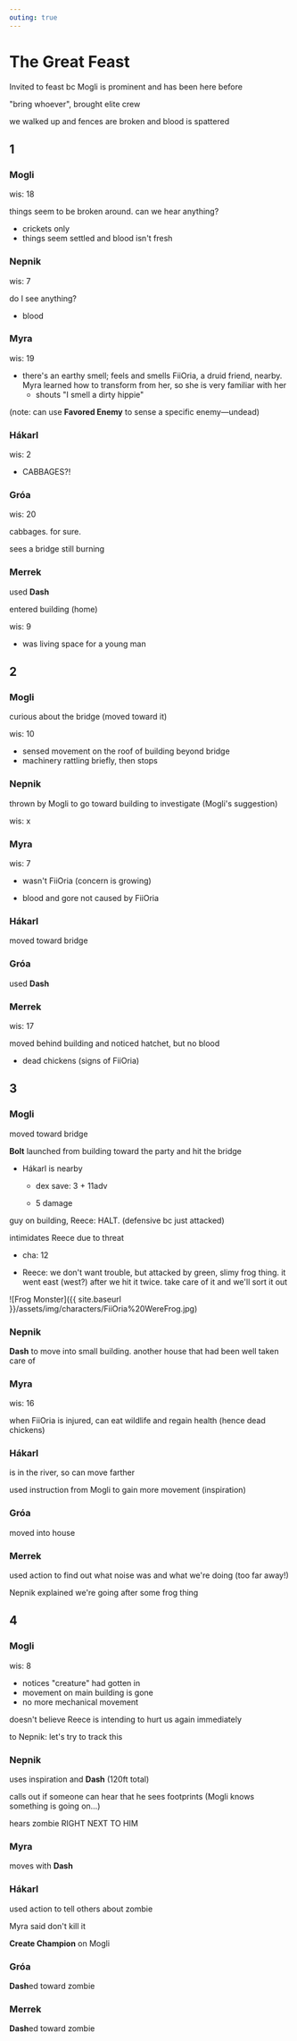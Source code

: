 ```yaml
---
outing: true
---
```


# The Great Feast

Invited to feast bc <mogli>Mogli</mogli> is prominent and has been here before

"bring whoever", brought elite crew

we walked up and fences are broken and blood is spattered

## 1

### Mogli

wis: 18

things seem to be broken around. can we hear anything?
- crickets only
- things seem settled and blood isn't fresh

### Nepnik

wis: 7

do I see anything?

* blood

### Myra

wis: 19
- there's an earthy smell; feels and smells <fiioria>FiiOria</fiioria>, a druid friend, nearby. <myra>Myra</myra> learned how to transform from her, so she is very familiar with her
  - shouts "I smell a dirty hippie"


(note: can use **Favored Enemy** to sense a specific enemy—undead)

### Hákarl

wis: 2 
- CABBAGES?!

### Gróa

wis: 20

cabbages. for sure.

sees a bridge still burning

### Merrek

used **Dash**

entered building (home)

wis: 9
- was living space for a young man

## 2

### Mogli

curious about the bridge (moved toward it)

wis: 10
- sensed movement on the roof of building beyond bridge
- machinery rattling briefly, then stops

### Nepnik

thrown by <mogli>Mogli</mogli> to go toward building to investigate (<mogli>Mogli</mogli>'s suggestion)

wis: x

### Myra

wis: 7

* wasn't <fiioria>FiiOria</fiioria> (concern is growing)

* blood and gore not caused by <fiioria>FiiOria</fiioria>

### Hákarl

moved toward bridge

### Gróa

used **Dash**

### Merrek

wis: 17

moved behind building and noticed hatchet, but no blood
- dead chickens (signs of <fiioria>FiiOria</fiioria>)

## 3

### Mogli

moved toward bridge

**Bolt** launched from building toward the party and hit the bridge 
- <hakarl>Hákarl</hakarl> is nearby

	- dex save: 3 + 11adv

	- 5 damage


guy on building, <reece>Reece</reece>: HALT. (defensive bc just attacked)


intimidates <reece>Reece</reece> due to threat

* cha: 12

* <reece>Reece</reece>: we don't want trouble, but attacked by green, slimy frog thing. it went east (west?) after we hit it twice. take care of it and we'll sort it out

![Frog Monster]({{ site.baseurl }}/assets/img/characters/FiiOria%20WereFrog.jpg)

### Nepnik

**Dash** to move into small building. another house that had been well taken care of

### Myra

wis: 16

when <fiioria>FiiOria</fiioria> is injured, can eat wildlife and regain health (hence dead chickens)

### Hákarl

is in the river, so can move farther

used instruction from <mogli>Mogli</mogli> to gain more movement (inspiration)

### Gróa

moved into house

### Merrek

used action to find out what noise was and what we're doing (too far away!)

<nepnik>Nepnik</nepnik> explained we're going after some frog thing

## 4

### Mogli

wis: 8
- notices "creature" had gotten in
- movement on main building is gone
- no more mechanical movement

doesn't believe <reece>Reece</reece> is intending to hurt us again immediately

to <nepnik>Nepnik</nepnik>: let's try to track this

### Nepnik

uses inspiration and **Dash** (120ft total)

calls out if someone can hear that he sees footprints (<mogli>Mogli</mogli> knows something is going on...)

hears zombie RIGHT NEXT TO HIM

### Myra

moves with **Dash**

### Hákarl

used action to tell others about zombie

<myra>Myra</myra> said don't kill it

**Create Champion** on <mogli>Mogli</mogli>

### Gróa

**Dash**ed toward zombie

### Merrek

**Dash**ed toward zombie

